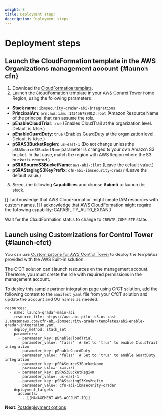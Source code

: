 ```yaml
---
weight: 8
title: Deployment steps
description: Deployment steps
---
```

# Deployment steps

## Launch the CloudFormation template in the AWS Organizations management account {#launch-cfn}

1. Download the [CloudFormation template](https://github.com/aws-ia/cfn-abi-ibmsecurity-qradar/blob/main/templates/abi-enable-qradar-integration.yaml).
2. Launch the CloudFormation template in your AWS Control Tower home Region, using the following parameters:

* **Stack name**: `ibmsecurity-qradar-abi-integrations`
* **PrincipalArn**: `arn:aws:iam::123456789012:root` (Amazon Resource Name of the principal that can assume the role.
* **pEnableCloudTrial**: `true` (Enables CloudTrail at the organization level. Default is false.)
* **pEnableGuardDuty**: `true` (Enables GuardDuty at the organization level. Default is false.)
* **pSRAS3BucketRegion**: `us-east-1` (Do not change unless the `pSRASourceS3BucketName` parameter is changed to your own Amazon S3 bucket. In that case, match the region with AWS Region where the S3 bucket is created.)
* **pSRASourceS3BucketName**: `aws-abi-pilot` (Leave the default value.)
* **pSRAStagingS3KeyPrefix**: `cfn-abi-ibmsecurity-qradar` (Leave the default value.)

3. Select the following **Capabilities** and choose **Submit** to launch the stack.

[] I acknowledge that AWS CloudFormation might create IAM resources with custom names.
[] I acknowledge that AWS CloudFormation might require the following capability: CAPABILITY_AUTO_EXPAND

Wait for the CloudFormation status to change to `CREATE_COMPLETE` state.

## Launch using Customizations for Control Tower {#launch-cfct}

You can use [Customizations for AWS Control Tower](https://aws.amazon.com/solutions/implementations/customizations-for-aws-control-tower/) to deploy the templates provided with the AWS Built-in solution. 

The CfCT solution can't launch resources on the management account. Therefore, you must create the role with required permissions in the management account.

To deploy this sample partner integration page using CfCT solution, add the following content to the `manifest.yaml` file from your CfCT solution and update the account and OU names as needed.

```
resources:
  - name: launch-qradar-main-abi
    resource_file: https://aws-abi-pilot.s3.us-east-1.amazonaws.com/cfn-abi-ibmsecurity-qradar/templates/abi-enable-qradar-integration.yaml
    deploy_method: stack_set
    parameters:
      - parameter_key: pEnableCloudTrial
        parameter_value: 'false'  # Set to 'true' to enable CloudTrail integration
      - parameter_key: pEnableGuardDuty
        parameter_value: 'false'  # Set to 'true' to enable GuardDuty integration
      - parameter_key: pSRASourceS3BucketName
        parameter_value: aws-abi
      - parameter_key: pSRAS3BucketRegion
        parameter_value: us-east-1
      - parameter_key: pSRAStagingS3KeyPrefix
        parameter_value: cfn-abi-ibmsecurity-qradar
    deployment_targets:
      accounts:
        - [[MANAGEMENT-AWS-ACCOUNT-ID]]

```

**Next**: [Postdeployment options](/post-deployment-steps/index.html) 
